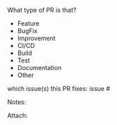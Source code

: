 What type of PR is that?
- Feature
- BugFix
- Improvement
- CI/CD
- Build
- Test
- Documentation
- Other

which issue(s) this PR fixes:
issue #

Notes:

Attach:
